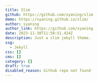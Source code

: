 ```yaml
---
title: Slim
github: https://github.com/syaning/slim
demo: https://syaning.github.io/slim/
author: syaning
author_link: https://github.com/syaning
date: 2023-11-30T11:58:51.424Z
description: Just a slim jekyll theme.
ssg:
  - Jekyll
css: []
cms: []
category: []
draft: true
disabled_reason: Github repo not found
---
```

